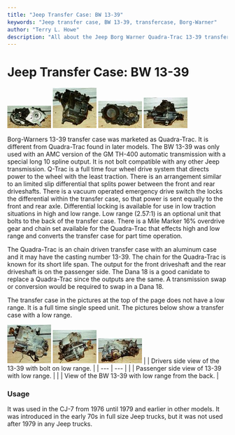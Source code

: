 ```yaml
---
title: "Jeep Transfer Case: BW 13-39"
keywords: "Jeep transfer case, BW 13-39, transfercase, Borg-Warner"
author: "Terry L. Howe"
description: "All about the Jeep Borg Warner Quadra-Trac 13-39 transfer case."
---
```


# Jeep Transfer Case: BW 13-39

[![BW 13-39 front](/xfer/bw13391_.jpg)](/xfer/bw13391.jpg)
[![BW 13-39 side](/xfer/bw13392_.jpg)](/xfer/bw13392.jpg)
[![BW 13-39 back](/xfer/bw13393_.jpg)](/xfer/bw13393.jpg)
[![BW 13-39 passenger side](/xfer/bw13394_.jpg)](/xfer/bw13394.jpg)

Borg-Warners 13-39 transfer case was marketed as Quadra-Trac.
It is different from Quadra-Trac found in later models.
The BW 13-39 was only used with an AMC version of the GM TH-400
automatic transmission with a special long 10 spline output.
It is not bolt compatible with any other Jeep transmission.  Q-Trac
is a full time four wheel drive system that directs power to the
wheel with the least traction.  There is an arrangement similar to
an limited slip differential that splits power between the front and
rear driveshafts.  There is a vacuum operated emergency drive switch
the locks the differential within the transfer case, so that power
is sent equally to the front and rear axle.  Differential locking
is available for use in low traction situations in high and low
range.  Low range (2.57:1) is an optional unit that bolts to
the back of the transfer case.  There is a Mile Marker 16%
overdrive gear and chain set available for the Quadra-Trac
that effects high and low range and converts the transfer case for
part time operation.

The Quadra-Trac
is an chain driven transfer case with an
aluminum case and it may have the casting number 13-39.  The chain
for the Quadra-Trac is known for its short life span.  The output
for the front driveshaft and the rear driveshaft is on the passenger
side.  The Dana 18 is a good canidate to replace a Quadra-Trac
since the outputs are the same.  A transmission swap or conversion
would be required to swap in a Dana 18.

The transfer case in the pictures at the top of the page does not
have a low range.  It is a full time single speed unit.  The pictures
below show a transfer case with a low range.

[![BW 13-39 drivers side with low range](/xfer/bw13395_.jpg)](/xfer/bw13395.jpg)
[![BW 13-39 passenger side with low range](/xfer/bw13396_.jpg)](/xfer/bw13396.jpg)
[![BW 13-39 back with low range](/xfer/bw13397_.jpg)](/xfer/bw13397.jpg)
|  | Drivers side view of the 13-39 with bolt on low range. |
| --- | --- |
|  | Passenger side view of 13-39 with low range. |
|  | View of the BW 13-39 with low range from the back. |

### Usage

It was used in the CJ-7 from 1976 until 1979 and earlier in
other models.  It was introduced in the early 70s in full size
Jeep trucks, but it was not used after 1979 in any Jeep trucks.